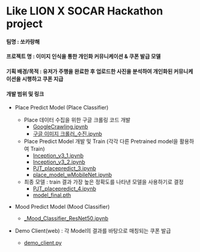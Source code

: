 # Like LION X SOCAR Hackathon project


#### 팀명 : 쏘카랑해
#### 프로젝트 명 : 이미지 인식을 통한 개인화 커뮤니케이션 & 쿠폰 발급 모델 
#### 기획 배경/목적 : 유저가 주행을 완료한 후 업로드한 사진을 분석하여 개인화된 커뮤니케이션을 시행하고 쿠폰 지급
#### 개발 범위 및 링크
* Place Predict Model (Place Classifier)
  - Place 데이터 수집을 위한 구글 크롤링 코드 개발 
    + [GoogleCrawling.ipynb](https://github.com/socaranghae/hackathon/blob/main/GoogleCrawling.ipynb)
    + [구글 이미지 크롤러_수진.ipynb](https://github.com/socaranghae/hackathon/blob/main/%EA%B5%AC%EA%B8%80%20%EC%9D%B4%EB%AF%B8%EC%A7%80%20%ED%81%AC%EB%A1%A4%EB%9F%AC_%EC%88%98%EC%A7%84.ipynb)
  - Place Predict Model 개발 및 Train (각각 다른 Pretrained model을 활용하여 Train)
    + [Inception_v3_1.ipynb](https://github.com/socaranghae/hackathon/blob/main/Inception_v3_1.ipynb)
    + [Inception_v3_2.ipynb](https://github.com/socaranghae/hackathon/blob/main/Inception_v3_2.ipynb)
    + [PJT_placepredict_3.ipynb](https://github.com/socaranghae/hackathon/blob/main/PJT_placepredict_3.ipynb)
    + [place_model_wMobileNet.ipynb](https://github.com/socaranghae/hackathon/blob/main/place_model_wMobileNet.ipynb)
  - 최종 모델 : train 결과 가장 높은 정확도를 나타낸 모델을 사용하기로 결정 
    + [PJT_placepredict_4.ipynb](https://github.com/socaranghae/hackathon/blob/main/PJT_placepredict_4.ipynb)
    + [model_final.pth](https://github.com/socaranghae/hackathon/blob/main/model_final.pth)
    
* Mood Predict Model (Mood Classifier)
  - [_Mood_Classifier_ResNet50.ipynb](https://github.com/socaranghae/hackathon/blob/main/_Mood_Classifier_ResNet50.ipynb)
* Demo Client(web) : 각 Model의 결과를 바탕으로 매칭되는 쿠폰 발급
  - [demo_client.py](https://github.com/socaranghae/hackathon/blob/main/demo_client.py)
